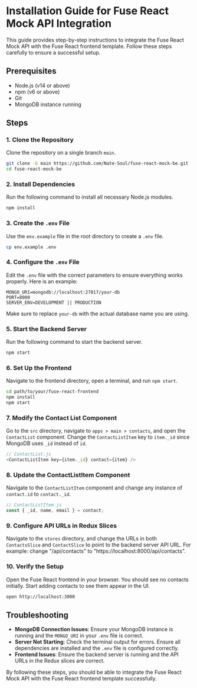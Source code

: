# Installation Guide for Fuse React Mock API Integration

This guide provides step-by-step instructions to integrate the Fuse React Mock API with the Fuse React frontend template. Follow these steps carefully to ensure a successful setup.

## Prerequisites

- Node.js (v14 or above)
- npm (v6 or above)
- Git
- MongoDB instance running

## Steps

### 1. Clone the Repository

Clone the repository on a single branch `main`.

```bash
git clone -b main https://github.com/Nate-Soul/fuse-react-mock-be.git
cd fuse-react-mock-be
```

### 2. Install Dependencies

Run the following command to install all necessary Node.js modules.

```bash
npm install
```

### 3. Create the `.env` File

Use the `env.example` file in the root directory to create a `.env` file.

```bash
cp env.example .env
```

### 4. Configure the `.env` File

Edit the `.env` file with the correct parameters to ensure everything works properly. Here is an example:

```env
MONGO_URI=mongodb://localhost:27017/your-db
PORT=8000
SERVER_ENV=DEVELOPMENT || PRODUCTION
```

Make sure to replace `your-db` with the actual database name you are using.

### 5. Start the Backend Server

Run the following command to start the backend server.

```bash
npm start
```

### 6. Set Up the Frontend

Navigate to the frontend directory, open a terminal, and run `npm start`.

```bash
cd path/to/your/fuse-react-frontend
npm install
npm start
```

### 7. Modify the Contact List Component

Go to the `src` directory, navigate to `apps > main > contacts`, and open the `ContactList` component. Change the `ContactListItem` key to `item._id` since MongoDB uses `_id` instead of `id`.

```javascript
// ContactList.js
<ContactListItem key={item._id} contact={item} />
```

### 8. Update the ContactListItem Component

Navigate to the `ContactListItem` component and change any instance of `contact.id` to `contact._id`.

```javascript
// ContactListItem.js
const { _id, name, email } = contact;
```

### 9. Configure API URLs in Redux Slices

Navigate to the `stores` directory, and change the URLs in both `ContactsSlice` and `ContactSlice` to point to the backend server API URL. For example: change "/api/contacts" to "https://localhost:8000/api/contacts".

### 10. Verify the Setup

Open the Fuse React frontend in your browser. You should see no contacts initially. Start adding contacts to see them appear in the UI.

```bash
open http://localhost:3000
```

## Troubleshooting

- **MongoDB Connection Issues**: Ensure your MongoDB instance is running and the `MONGO_URI` in your `.env` file is correct.
- **Server Not Starting**: Check the terminal output for errors. Ensure all dependencies are installed and the `.env` file is configured correctly.
- **Frontend Issues**: Ensure the backend server is running and the API URLs in the Redux slices are correct.

By following these steps, you should be able to integrate the Fuse React Mock API with the Fuse React frontend template successfully.